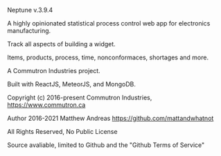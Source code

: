 Neptune v.3.9.4

A highly opinionated statistical process control web app for electronics manufacturing.

Track all aspects of building a widget.

Items, products, process, time, nonconformaces, shortages and more.


A Commutron Industries project.

Built with ReactJS, MeteorJS, and MongoDB.

Copyright (c) 2016-present Commutron Industries, https://www.commutron.ca

Author 2016-2021 Matthew Andreas https://github.com/mattandwhatnot

All Rights Reserved, No Public License

Source avaliable, limited to Github and the "Github Terms of Service"